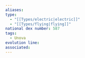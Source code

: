 ```yaml
---
aliases: 
type:
  - "[[Types/electric|electric]]"
  - "[[Types/flying|flying]]"
national dex number: 587
tags:
  - Unova
evolution line: 
associated:
---
```

